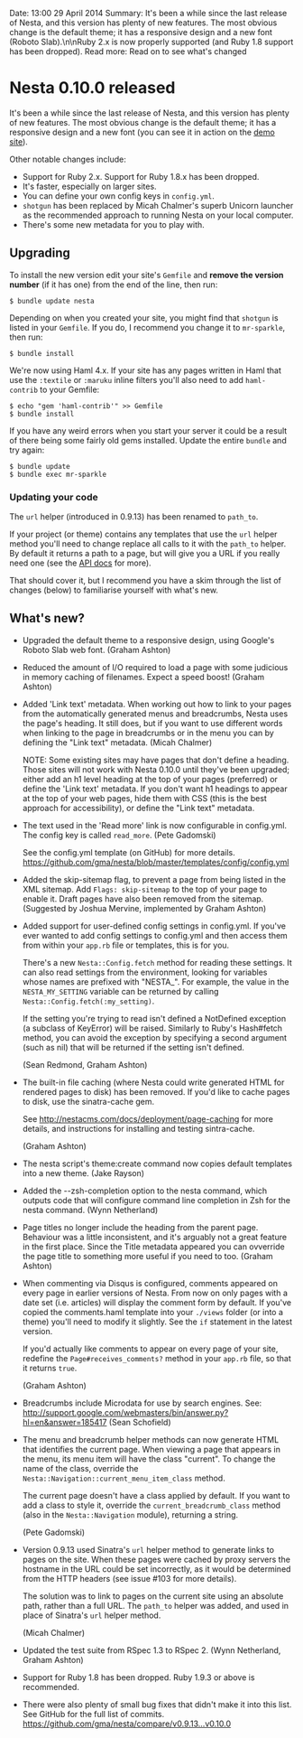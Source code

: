 Date: 13:00 29 April 2014
Summary: It's been a while since the last release of Nesta, and this version has plenty of new features. The most obvious change is the default theme; it has a responsive design and a new font (Roboto Slab).\n\nRuby 2.x is now properly supported (and Ruby 1.8 support has been dropped).
Read more: Read on to see what's changed

# Nesta 0.10.0 released

It's been a while since the last release of Nesta, and this version has plenty of new features. The most obvious change is the default theme; it has a responsive design and a new font (you can see it in action on the [demo site][]).

[demo site]: http://nesta-demo.herokuapp.com

Other notable changes include:

- Support for Ruby 2.x. Support for Ruby 1.8.x has been dropped.
- It's faster, especially on larger sites.
- You can define your own config keys in `config.yml`.
- `shotgun` has been replaced by Micah Chalmer's superb Unicorn launcher as the recommended approach to running Nesta on your local computer.
- There's some new metadata for you to play with.

## Upgrading

To install the new version edit your site's `Gemfile` and **remove the version number** (if it has one) from the end of the line, then run:

    $ bundle update nesta

Depending on when you created your site, you might find that `shotgun`
is listed in your `Gemfile`. If you do, I recommend you change it to
`mr-sparkle`, then run:

    $ bundle install

We're now using Haml 4.x. If your site has any pages written in Haml that use the `:textile` or `:maruku` inline filters you'll also need to add `haml-contrib` to your Gemfile:

    $ echo "gem 'haml-contrib'" >> Gemfile
    $ bundle install

If you have any weird errors when you start your server it could be a result of there being some fairly old gems installed. Update the entire `bundle` and try again:

    $ bundle update
    $ bundle exec mr-sparkle

### Updating your code

The `url` helper (introduced in 0.9.13) has been renamed to `path_to`.

If your project (or theme) contains any templates that use the `url` helper method you'll need to change replace all calls to it with the `path_to` helper. By default it returns a path to a page, but will give you a URL if you really need one (see the [API docs](http://rubydoc.info/gems/nesta/0.10.0/Nesta/View/Helpers:path_to) for more).

[103]: https://github.com/gma/nesta/issues/103

That should cover it, but I recommend you have a skim through the list of changes (below) to familiarise yourself with what's new.

## What's new?

- Upgraded the default theme to a responsive design, using Google's Roboto Slab web font. (Graham Ashton)

- Reduced the amount of I/O required to load a page with some judicious in memory caching of filenames. Expect a speed boost! (Graham Ashton)

- Added 'Link text' metadata. When working out how to link to your pages from the automatically generated menus and breadcrumbs, Nesta uses the page's heading. It still does, but if you want to use different words when linking to the page in breadcrumbs or in the menu you can by defining the "Link text" metadata. (Micah Chalmer)

  NOTE: Some existing sites may have pages that don't define a heading.  Those sites will not work with Nesta 0.10.0 until they've been upgraded; either add an h1 level heading at the top of your pages (preferred) or define the 'Link text' metadata. If you don't want h1 headings to appear at the top of your web pages, hide them with CSS (this is the best approach for accessibility), or define the "Link text" metadata.

- The text used in the 'Read more' link is now configurable in config.yml.  The config key is called `read_more`. (Pete Gadomski)

  See the config.yml template (on GitHub) for more details. <https://github.com/gma/nesta/blob/master/templates/config/config.yml>

- Added the skip-sitemap flag, to prevent a page from being listed in the XML sitemap. Add `Flags: skip-sitemap` to the top of your page to enable it. Draft pages have also been removed from the sitemap.  (Suggested by Joshua Mervine, implemented by Graham Ashton)

- Added support for user-defined config settings in config.yml.  If you've ever wanted to add config settings to config.yml and then access them from within your `app.rb` file or templates, this is for you.

  There's a new `Nesta::Config.fetch` method for reading these settings. It can also read settings from the environment, looking for variables whose names are prefixed with "NESTA_". For example, the value in the `NESTA_MY_SETTING` variable can be returned by calling `Nesta::Config.fetch(:my_setting)`.

  If the setting you're trying to read isn't defined a NotDefined exception (a subclass of KeyError) will be raised. Similarly to Ruby's Hash#fetch method, you can avoid the exception by specifying a second argument (such as nil) that will be returned if the setting isn't defined.

  (Sean Redmond, Graham Ashton)

- The built-in file caching (where Nesta could write generated HTML for rendered pages to disk) has been removed. If you'd like to cache pages to disk, use the sinatra-cache gem.

  See <http://nestacms.com/docs/deployment/page-caching> for more details, and instructions for installing and testing sintra-cache.

  (Graham Ashton)

- The nesta script's theme:create command now copies default templates into a new theme. (Jake Rayson)

- Added the --zsh-completion option to the nesta command, which outputs code that will configure command line completion in Zsh for the nesta command. (Wynn Netherland)

- Page titles no longer include the heading from the parent page. Behaviour was a little inconsistent, and it's arguably not a great feature in the first place. Since the Title metadata appeared you can ovverride the page title to something more useful if you need to too.  (Graham Ashton)

- When commenting via Disqus is configured, comments appeared on every page in earlier versions of Nesta. From now on only pages with a date set (i.e. articles) will display the comment form by default. If you've copied the comments.haml template into your `./views` folder (or into a theme) you'll need to modify it slightly. See the `if` statement in the latest version.

  If you'd actually like comments to appear on every page of your site, redefine the `Page#receives_comments?` method in your `app.rb` file, so that it returns `true`.  

  (Graham Ashton)

- Breadcrumbs include Microdata for use by search engines. See: <http://support.google.com/webmasters/bin/answer.py?hl=en&answer=185417> (Sean Schofield)

- The menu and breadcrumb helper methods can now generate HTML that identifies the current page. When viewing a page that appears in the menu, its menu item will have the class "current". To change the name of the class, override the `Nesta::Navigation::current_menu_item_class` method.

  The current page doesn't have a class applied by default. If you want to add a class to style it, override the `current_breadcrumb_class` method (also in the `Nesta::Navigation` module), returning a string.

  (Pete Gadomski)

- Version 0.9.13 used Sinatra's `url` helper method to generate links to pages on the site. When these pages were cached by proxy servers the hostname in the URL could be set incorrectly, as it would be determined from the HTTP headers (see issue #103 for more details).  

  The solution was to link to pages on the current site using an absolute path, rather than a full URL. The `path_to` helper was added,
   and used in place of Sinatra's `url` helper method.

  (Micah Chalmer)

- Updated the test suite from RSpec 1.3 to RSpec 2.  (Wynn Netherland, Graham Ashton)

- Support for Ruby 1.8 has been dropped. Ruby 1.9.3 or above is recommended.

- There were also plenty of small bug fixes that didn't make it into this list. See GitHub for the full list of commits.  <https://github.com/gma/nesta/compare/v0.9.13...v0.10.0>
